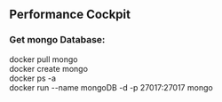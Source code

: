 
## Performance Cockpit

### Get mongo Database:
docker pull mongo  
docker create mongo  
docker ps -a  
docker run --name mongoDB -d -p 27017:27017 mongo  